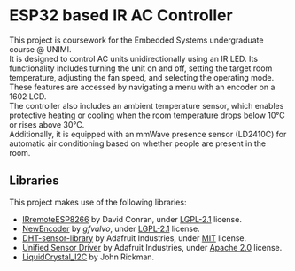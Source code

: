 # ESP32 based IR AC Controller 

This project is coursework for the Embedded Systems undergraduate course @ UNIMI.  
It is designed to control AC units unidirectionally using an IR LED. Its functionality includes turning the unit on and off, setting the target room temperature, adjusting the fan speed, and selecting the operating mode. These features are accessed by navigating a menu with an encoder on a 1602 LCD.  
The controller also includes an ambient temperature sensor, which enables protective heating or cooling when the room temperature drops below 10°C or rises above 30°C.  
Additionally, it is equipped with an mmWave presence sensor (LD2410C) for automatic air conditioning based on whether people are present in the room.


## Libraries

This project makes use of the following libraries:
- [IRremoteESP8266](https://github.com/crankyoldgit/IRremoteESP8266) by David Conran, under [LGPL-2.1](LGPL-2.1) license.
- [NewEncoder](https://github.com/gfvalvo/NewEncoder) by _gfvalvo_, under [LGPL-2.1](LGPL-2.1) license.
- [DHT-sensor-library](https://github.com/adafruit/DHT-sensor-library) by Adafruit Industries, under [MIT](MIT) license.
- [Unified Sensor Driver](https://github.com/adafruit/Adafruit_Sensor) by Adafruit Industries, under [Apache 2.0](APACHE-2.0) license.
- [LiquidCrystal_I2C](https://github.com/johnrickman/LiquidCrystal_I2C) by John Rickman.